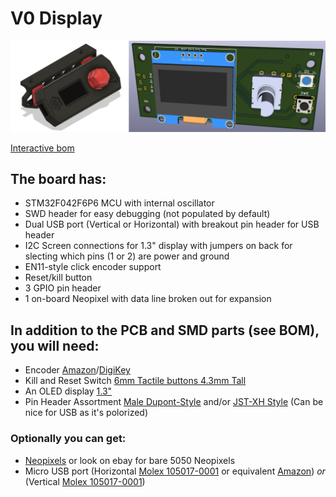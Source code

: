 # V0 Display #
![V-Naught_Display](Images/Overview.png)

[Interactive bom](http://htmlpreview.github.io/?https://github.com/VoronDesign/Voron-Hardware/blob/master/V0_Display/Documentation/V0-Display_ibom.html)
## The board has: ##
 - STM32F042F6P6 MCU with internal oscillator
 - SWD header for easy debugging (not populated by default)
 - Dual USB port (Vertical or Horizontal) with breakout pin header for USB header
 - I2C Screen connections for  1.3" display with jumpers on back for slecting which pins (1 or 2) are power and ground
 - EN11-style click encoder support
 - Reset/kill button
 - 3 GPIO pin header
 - 1 on-board Neopixel with data line broken out for expansion
 
## In addition to the PCB and SMD parts (see BOM), you will need: ##
 - Encoder [Amazon](https://www.amazon.com/DIYhz-Rotary-Encoder-Digital-Potentiometer/dp/B07D3D64X7)/[DigiKey](https://www.digikey.com/product-detail/en/tt-electronics-bi/EN11-HSB1AF15/987-1186-ND/2408764) 
 - Kill and Reset Switch [6mm Tactile buttons 4.3mm Tall](https://www.amazon.com/BOJACK-Pushbutton-Switches-Momentary-Assortment/dp/B07ZBHXBZ4)
 - An OLED display [1.3"](https://www.amazon.com/HiLetgo-Serial-SSH1106-Display-Arduino/dp/B01MRR4LVE/)
 - Pin Header Assortment [Male Dupont-Style](https://www.amazon.com/MCIGICM-Header-2-45mm-Arduino-Connector/dp/B07PKKY8BX/ref=sr_1_3) and/or [JST-XH Style](https://www.amazon.com/GeeBat-460pcs-Connector-Housing-Adapter/dp/B01MCZE2HM/ref=sr_1_4) (Can be nice for USB as it's polorized)

### Optionally you can get: ###
- [Neopixels](https://www.digikey.com/products/en?mpart=1655&v=1528) or look on ebay for bare 5050 Neopixels
- Micro USB port (Horizontal [Molex 105017-0001](https://www.digikey.com/product-detail/en/molex/1050170001/WM1399CT-ND/2350885) or equivalent [Amazon](https://www.amazon.com/gp/product/B01IQ8VN94)) *or* (Vertical [Molex 105017-0001](https://www.digikey.com/product-detail/en/molex/1051330001/WM9734CT-ND/4037910))